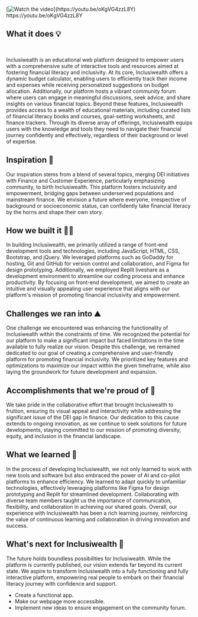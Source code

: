 [![Watch the video]([https://i.stack.imgur.com/Vp2cE.png](https://github.com/imanjs/InclusiWealth/assets/119751075/43256cf9-1f9f-451e-8b81-0dcd2db2e46f))](https://youtu.be/oKgVG4zzL8Y)
https://youtu.be/oKgVG4zzL8Y
## What it does 💡 
<br>

Inclusiwealth is an educational web platform designed to empower users with a comprehensive suite of interactive tools and resources aimed at fostering financial literacy and inclusivity. At its core, Inclusiwealth offers a dynamic budget calculator, enabling users to efficiently track their income and expenses while receiving personalized suggestions on budget allocation. Additionally, our platform hosts a vibrant community forum where users can engage in meaningful discussions, seek advice, and share insights on various financial topics. Beyond these features, Inclusiwealth provides access to a wealth of educational materials, including curated lists of financial literacy books and courses, goal-setting worksheets, and finance trackers. Through its diverse array of offerings, Inclusiwealth equips users with the knowledge and tools they need to navigate their financial journey confidently and effectively, regardless of their background or level of expertise.

## Inspiration 🚀 
Our inspiration stems from a blend of several topics, merging DEI initiatives with Finance and Customer Experience, particularly emphasizing community, to birth Inclusiwealth. This platform fosters inclusivity and empowerment, bridging gaps between underserved populations and mainstream finance. We envision a future where everyone, irrespective of background or socioeconomic status, can confidently take financial literacy by the horns and shape their own story.

## How we built it 👷‍♀️
In building Inclusiwealth, we primarily utilized a range of front-end development tools and technologies, including JavaScript, HTML, CSS, Bootstrap, and jQuery. We leveraged platforms such as GoDaddy for hosting, Git and GitHub for version control and collaboration, and Figma for design prototyping. Additionally, we employed Replit liveshare as a development environment to streamline our coding process and enhance productivity. By focusing on front-end development, we aimed to create an intuitive and visually appealing user experience that aligns with our platform's mission of promoting financial inclusivity and empowerment.

## Challenges we ran into ⛰️
One challenge we encountered was enhancing the functionality of Inclusiwealth within the constraints of time. We recognized the potential for our platform to make a significant impact but faced limitations in the time available to fully realize our vision. Despite this challenge, we remained dedicated to our goal of creating a comprehensive and user-friendly platform for promoting financial inclusivity. We prioritized key features and optimizations to maximize our impact within the given timeframe, while also laying the groundwork for future development and expansion.

## Accomplishments that we're proud of 🥇
We take pride in the collaborative effort that brought Inclusiwealth to fruition, ensuring its visual appeal and interactivity while addressing the significant issue of the DEI gap in finance. Our dedication to this cause extends to ongoing innovation, as we continue to seek solutions for future developments, staying committed to our mission of promoting diversity, equity, and inclusion in the financial landscape.

## What we learned 💭
In the process of developing Inclusiwealth, we not only learned to work with new tools and software but also embraced the power of AI and co-pilot platforms to enhance efficiency. We learned to adapt quickly to unfamiliar technologies, effectively leveraging platforms like Figma for design prototyping and Replit for streamlined development. Collaborating with diverse team members taught us the importance of communication, flexibility, and collaboration in achieving our shared goals. Overall, our experience with Inclusiwealth has been a rich learning journey, reinforcing the value of continuous learning and collaboration in driving innovation and success.

## What's next for Inclusiwealth 🔮
The future holds boundless possibilities for Inclusiwealth. While the platform is currently published, our vision extends far beyond its current state. We aspire to transform Inclusiwealth into a fully functioning and fully interactive platform, empowering real people to embark on their financial literacy journey with confidence and support.
- Create a functional app.
- Make our webpage more accessible.
- Implement new ideas to ensure engagement on the community forum.

